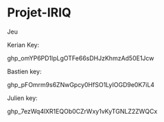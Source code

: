 # Projet-IRIQ
Jeu

Kerian Key:

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

Bastien key:

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

Julien key:

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
